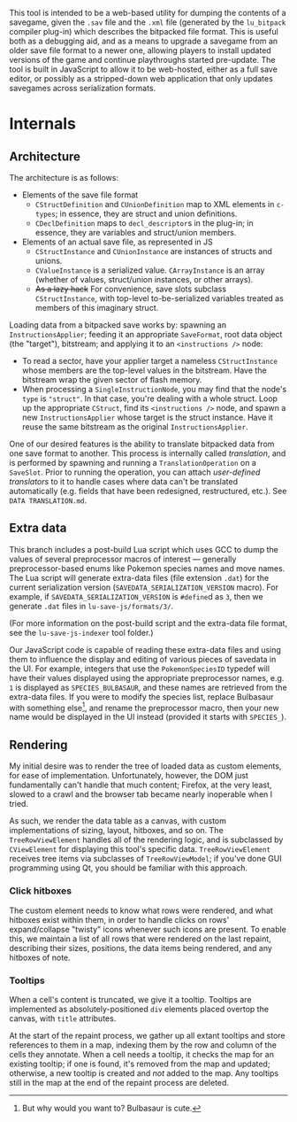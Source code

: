 
This tool is intended to be a web-based utility for dumping the contents of a savegame, given the `.sav` file and the `.xml` file (generated by the `lu_bitpack` compiler plug-in) which describes the bitpacked file format. This is useful both as a debugging aid, and as a means to upgrade a savegame from an older save file format to a newer one, allowing players to install updated versions of the game and continue playthroughs started pre-update. The tool is built in JavaScript to allow it to be web-hosted, either as a full save editor, or possibly as a stripped-down web application that only updates savegames across serialization formats.

# Internals

## Architecture

The architecture is as follows:

* Elements of the save file format
  * `CStructDefinition` and `CUnionDefinition` map to XML elements in `c-types`; in essence, they are struct and union definitions.
  * `CDeclDefinition` maps to `decl_descriptor`s in the plug-in; in essence, they are variables and struct/union members.
* Elements of an actual save file, as represented in JS
  * `CStructInstance` and `CUnionInstance` are instances of structs and unions.
  * `CValueInstance` is a serialized value. `CArrayInstance` is an array (whether of values, struct/union instances, or other arrays).
  * ~~As a lazy hack~~ For convenience, save slots subclass `CStructInstance`, with top-level to-be-serialized variables treated as members of this imaginary struct.

Loading data from a bitpacked save works by: spawning an `InstructionsApplier`; feeding it an appropriate `SaveFormat`, root data object (the "target"), bitstream; and applying it to an `<instructions />` node:

* To read a sector, have your applier target a nameless `CStructInstance` whose members are the top-level values in the bitstream. Have the bitstream wrap the given sector of flash memory.
* When processing a `SingleInstructionNode`, you may find that the node's `type` is `"struct"`. In that case, you're dealing with a whole struct. Loop up the appropriate `CStruct`, find its `<instructions />` node, and spawn a new `InstructionsApplier` whose target is the struct instance. Have it reuse the same bitstream as the original `InstructionsApplier`.

One of our desired features is the ability to translate bitpacked data from one save format to another. This process is internally called *translation*, and is performed by spawning and running a `TranslationOperation` on a `SaveSlot`. Prior to running the operation, you can attach *user-defined translators* to it to handle cases where data can't be translated automatically (e.g. fields that have been redesigned, restructured, etc.). See `DATA TRANSLATION.md`.


## Extra data

This branch includes a post-build Lua script which uses GCC to dump the values of several preprocessor macros of interest &mdash; generally preprocessor-based enums like Pokemon species names and move names. The Lua script will generate extra-data files (file extension `.dat`) for the current serialization version (`SAVEDATA_SERIALIZATION_VERSION` macro). For example, if `SAVEDATA_SERIALIZATION_VERSION` is `#define`d as `3`, then we generate `.dat` files in `lu-save-js/formats/3/`.

(For more information on the post-build script and the extra-data file format, see the `lu-save-js-indexer` tool folder.)

Our JavaScript code is capable of reading these extra-data files and using them to influence the display and editing of various pieces of savedata in the UI. For example, integers that use the `PokemonSpeciesID` typedef will have their values displayed using the appropriate preprocessor names, e.g. `1` is displayed as `SPECIES_BULBASAUR`, and these names are retrieved from the extra-data files. If you were to modify the species list, replace Bulbasaur with something else[^bulbasaur], and rename the preprocessor macro, then your new name would be displayed in the UI instead (provided it starts with `SPECIES_`).

[^bulbasaur]: But why would you want to? Bulbasaur is cute.

## Rendering

My initial desire was to render the tree of loaded data as custom elements, for ease of implementation. Unfortunately, however, the DOM just fundamentally can't handle that much content; Firefox, at the very least, slowed to a crawl and the browser tab became nearly inoperable when I tried.

As such, we render the data table as a canvas, with custom implementations of sizing, layout, hitboxes, and so on. The `TreeRowViewElement` handles all of the rendering logic, and is subclassed by `CViewElement` for displaying this tool's specific data. `TreeRowViewElement` receives tree items via subclasses of `TreeRowViewModel`; if you've done GUI programming using Qt, you should be familiar with this approach.


### Click hitboxes

The custom element needs to know what rows were rendered, and what hitboxes exist within them, in order to handle clicks on rows' expand/collapse "twisty" icons whenever such icons are present. To enable this, we maintain a list of all rows that were rendered on the last repaint, describing their sizes, positions, the data items being rendered, and any hitboxes of note.


### Tooltips

When a cell's content is truncated, we give it a tooltip. Tooltips are implemented as absolutely-positioned `div` elements placed overtop the canvas, with `title` attributes.

At the start of the repaint process, we gather up all extant tooltips and store references to them in a map, indexing them by the row and column of the cells they annotate. When a cell needs a tooltip, it checks the map for an existing tooltip; if one is found, it's removed from the map and updated; otherwise, a new tooltip is created and *not* added to the map. Any tooltips still in the map at the end of the repaint process are deleted.
